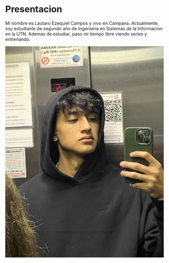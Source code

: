 # Presentacion

Mi nombre es Lautaro Ezequiel Campos y vivo en Campana. Actualmente, soy estudiante de segundo año de Ingenieria en Sistemas de la Informacion en la UTN.
Ademas de estudiar, paso mi tiempo libre viendo series y entrenando.

![Foto](https://github.com/pdep-utn-frd/2025-presentacion-LautaroCamposs/blob/main/Foto.jpeg)
